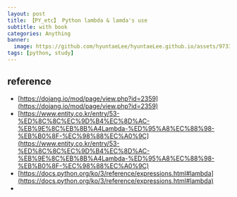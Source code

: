```yaml
---
layout: post
title: 【PY_etc】 Python lambda & lamda's use
subtitle: with book
categories: Anything
banner:
  image: https://github.com/hyuntaeLee/hyuntaeLee.github.io/assets/97331148/8a91cce1-f6ff-4080-a59b-625b14f1737f
tags: [python, study]
---
```



## reference

* [https://dojang.io/mod/page/view.php?id=2359](https://dojang.io/mod/page/view.php?id=2359)
* [https://www.entity.co.kr/entry/53-%ED%8C%8C%EC%9D%B4%EC%8D%AC-%EB%9E%8C%EB%8B%A4Lambda-%ED%95%A8%EC%88%98-%EB%B0%8F-%EC%98%88%EC%A0%9C](https://www.entity.co.kr/entry/53-%ED%8C%8C%EC%9D%B4%EC%8D%AC-%EB%9E%8C%EB%8B%A4Lambda-%ED%95%A8%EC%88%98-%EB%B0%8F-%EC%98%88%EC%A0%9C)
* [https://docs.python.org/ko/3/reference/expressions.html#lambda](https://docs.python.org/ko/3/reference/expressions.html#lambda)
* 